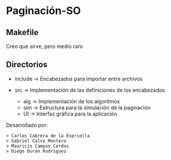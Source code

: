 # Paginación-SO

## Makefile
Creo que sirve, pero medio raro

## Directorios
* include -> Encabezados para importar entre archivos
* src     -> Implementación de las definiciones de los encabezados

    * alg -> Implementación de los algoritmos
    * sim -> Estructura para la simulación de la paginación
    * UI  -> Interfaz gráfica para la aplicación

Desarrollado por:

    > Carlos Cabrera de la Espriella
    > Gabriel Calvo Montero
    > Mauricio Campos Cerdas
    > Diego Durán Rodríguez
